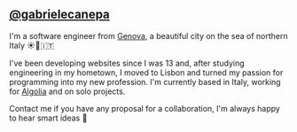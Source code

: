 ## [@gabrielecanepa](https://gabrielecanepa.com)

I'm a software engineer from [Genova](https://en.wikipedia.org/wiki/Genoa), a beautiful city on the sea of northern Italy ☀️🌊󠁧󠁢󠁥󠁮󠁧🇮🇹 

I've been developing websites since I was 13 and, 󠁢󠁥󠁮󠁧󠁿after studying engineering in my hometown, I moved to Lisbon and turned my passion for programming into my new profession. I'm currently based in Italy, working for [Algolia](https://algolia.com) and on solo projects. 

Contact me if you have any proposal for a collaboration, I'm always happy to hear smart ideas 👋
